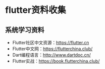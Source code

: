 # flutter资料收集
## 系统学习资料
- Flutter社区中文资源：https://flutter.cn
- Flutter中文网：https://flutterchina.club/
- Dart编程语言：http://www.dartdoc.cn/
- Flutter实战：https://book.flutterchina.club/
